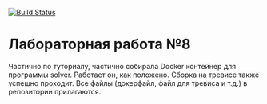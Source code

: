 [![Build Status](https://app.travis-ci.com/Yourmaidishere/lab08.svg?branch=main)](https://app.travis-ci.com/Yourmaidishere/lab08)
# Лабораторная работа №8

  Частично по туториалу, частично собирала Docker контейнер для программы solver. Работает он, как положено. Сборка на тревисе также успешно проходит. Все файлы (докерфайл, файл для тревиса и т.д.) в репозитории прилагаются.
